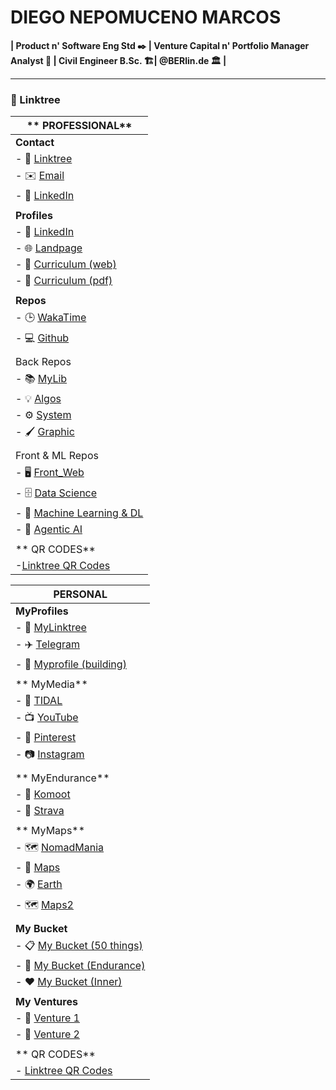 # DIEGO NEPOMUCENO MARCOS 
**| Product n' Software Eng Std ✒️ | Venture Capital n' Portfolio Manager Analyst 🎩 | Civil Engineer B.Sc. 🏗️| @BERlin.de 🏛️ |**

---

### 🔗 Linktree

| ** PROFESSIONAL**                                                                           |
| ------------------------------------------------------------------------------------------- |
| **Contact**                                                                                 |
| - 🔗 [Linktree](https://drive.google.com/file/d/1TsICQ-p1eVc6dp0Ee3JHwx1X6uBJmbBA/view)     |
| - ✉️ [Email](mailto:diegonmarcos@gmail.com "null")                                          |
| - 💼 [LinkedIn](https://linkedin.com/in/diegonmarcos "null")                                |
|                                                                                             |
| **Profiles**                                                                                |
| - 💼 [LinkedIn](https://linkedin.com/in/diegonmarcos "null")                                |
| - 🌐 [Landpage](https://diegonmarcos.github.io "null")                                      |
| - 📃 [Curriculum (web)](https://diegonmarcos.github.io/cv_web "null")                       |
| - 📄 [Curriculum (pdf)](https://diegonmarcos.github.io/cv_pdf "null")                       |
|                                                                                             |
| **Repos**                                                                                   |
| - 🕒 [WakaTime](https://wakatime.com/@diegonmarcos "null")                                  |
| - 💻 [Github](https://github.com/diegonmarcos "null")                                       |
|                                                                                             |
| Back Repos                                                                                  |
| - 📚 [MyLib](https://github.com/diegonmarcos/mylib "null")                                  |
| - 💡 [Algos](https://github.com/diegonmarcos/algo "null")                                   |
| - ⚙️ [System](https://github.com/diegonmarcos/system "null")                                |
| - 🖌️ [Graphic](https://github.com/diegonmarcos/graphic "null")                             |
|                                                                                             |
| Front & ML Repos                                                                            |
| - 🖥️ [Front_Web](https://github.com/diegonmarcos/diegonmarcos.github.io "null")            |
| - 🗄️ [Data Science](https://github.com/diegonmarcos/diegonmarcos.github.io "null")         |
| - 🧠 [Machine Learning & DL](https://github.com/diegonmarcos/diegonmarcos.github.io "null") |
| - 🤖 [Agentic AI](https://github.com/diegonmarcos/diegonmarcos.github.io "null")            |
|                                                                                             |
| ** QR CODES**                                                                               |
| -[Linktree QR Codes](https://diegonmarcos.github.io/linktree/qrcode.html "null")            |

| **PERSONAL**                                                                                             |
| -------------------------------------------------------------------------------------------------------- |
| **MyProfiles**                                                                                           |
| - 🔗 [MyLinktree ](https://diegonmarcos.github.io/linktree "null")                                       |
| - ✈️ [Telegram](https://t.me/diegonmarcos "null")                                                        |
| - 👤 [Myprofile (building)](https://linktr.ee/diegonmarcos "null")                                       |
|                                                                                                          |
| ** MyMedia**                                                                                             |
| - 🎵 [TIDAL](https://tidal.com/browse/user/diegonmarcos "null")                                          |
| - 📺 [YouTube](https://www.youtube.com/channel/diegonmarcos "null")                                      |
| - 📌 [Pinterest](https://www.pinterest.com/diegonmarcos "null")                                          |
| - 📷 [Instagram](https://www.instagram.com/diegonmarcos "null")                                          |
|                                                                                                          |
| ** MyEndurance**                                                                                         |
| - 🚴 [Komoot](https://www.komoot.com/user/2474200810898/routes "null")                                   |
| - 🏃 [Strava](https://www.strava.com/athletes/4662170 "null")                                            |
|                                                                                                          |
| ** MyMaps**                                                                                              |
| - 🗺️ [NomadMania](https://nomadmania.com/profile/73889 "null")                                          |
| - 📍 [Maps](https://www.google.com/maps/d/edit?mid=1EOqj1-9grA1Bt_gtUHh25-pGpeLzKzU&usp=sharing"null")   |
| - 🌍 [Earth](https://earth.google.com/earth/d/1MwtAnYRNN5qyxl6BmRBpvAGpZv3modMy?usp=sharing "null")      |
| - 🗺️ [Maps2](https://www.google.com/maps/d/edit?mid=1EOqj1-9grA1Bt_gtUHh25-pGpeLzKzU&usp=sharing"null") |
|                                                                                                          |
| **My Bucket**                                                                                            |
| - 📋 [My Bucket (50 things)](https://bucketlistjourney.net/my-bucket-list/ "null")                       |
| - 🏃 [My Bucket (Endurance)](https://bucketlistjourney.net/my-bucket-list/ "null")                       |
| - ❤️ [My Bucket (Inner)](https://bucketlistjourney.net/my-bucket-list/ "null")                           |
|                                                                                                          |
| **My Ventures**                                                                                          |
| - 🚀 [Venture 1](https://bucketlistjourney.net/my-bucket-list/ "null")                                   |
| - 🚀 [Venture 2](https://bucketlistjourney.net/my-bucket-list/ "null")                                   |
|                                                                                                          |
| ** QR CODES**                                                                                            |
| - [Linktree QR Codes](https://diegonmarcos.github.io/linktree/qrcode.html "null")                        |

